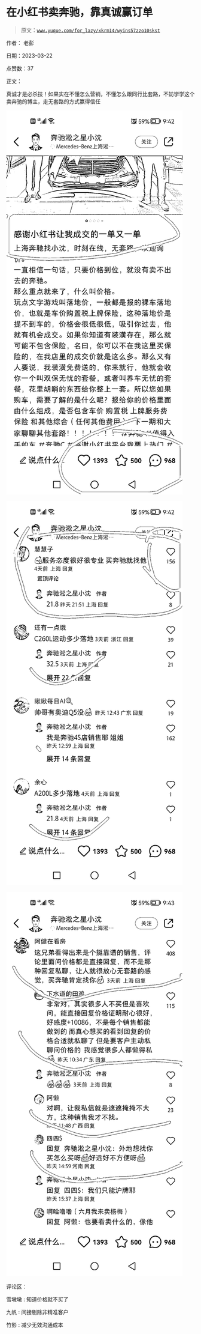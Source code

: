 # 在小红书卖奔驰，靠真诚赢订单

> 原文：[`www.yuque.com/for_lazy/xkrm14/wyins57zzo10skst`](https://www.yuque.com/for_lazy/xkrm14/wyins57zzo10skst)

作者： 老彭

日期：2023-03-22

点赞数：37

正文：

真诚才是必杀技！如果实在不懂怎么营销，不懂怎么跟同行比套路，不妨学学这个卖奔驰的博主，走无套路的方式赢得信任

![](img/60d2be799867a0b12bab0fcad11a4faa.png)  

![](img/4f9602ade3866ba5ed926ba5e7f40718.png)

![](img/4284b245ce3490ea2b490bf3eff1eac9.png)  

评论区：

雪墩墩 : 知道价格就不买了

九帆 : 间接剔除非精准客户

竹影 : 减少无效沟通成本



